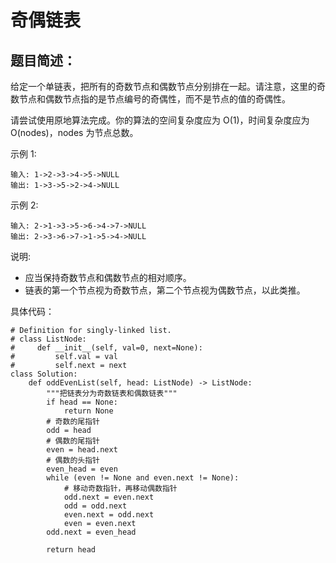# 奇偶链表
## 题目简述：
给定一个单链表，把所有的奇数节点和偶数节点分别排在一起。请注意，这里的奇数节点和偶数节点指的是节点编号的奇偶性，而不是节点的值的奇偶性。

请尝试使用原地算法完成。你的算法的空间复杂度应为 O(1)，时间复杂度应为 O(nodes)，nodes 为节点总数。

示例 1:

	输入: 1->2->3->4->5->NULL
	输出: 1->3->5->2->4->NULL

示例 2:

	输入: 2->1->3->5->6->4->7->NULL 
	输出: 2->3->6->7->1->5->4->NULL

说明:

+ 应当保持奇数节点和偶数节点的相对顺序。  
+ 链表的第一个节点视为奇数节点，第二个节点视为偶数节点，以此类推。  

    
具体代码：
	
	# Definition for singly-linked list.
	# class ListNode:
	#     def __init__(self, val=0, next=None):
	#         self.val = val
	#         self.next = next
	class Solution:
	    def oddEvenList(self, head: ListNode) -> ListNode:
	        """把链表分为奇数链表和偶数链表"""
	        if head == None:
	            return None
	        # 奇数的尾指针
	        odd = head
	        # 偶数的尾指针
	        even = head.next
	        # 偶数的头指针
	        even_head = even
	        while (even != None and even.next != None):
	            # 移动奇数指针，再移动偶数指针
	            odd.next = even.next
	            odd = odd.next
	            even.next = odd.next
	            even = even.next
	        odd.next = even_head
	
	        return head